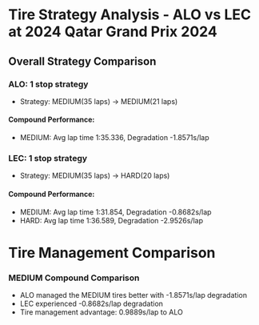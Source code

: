 # Tire Strategy Analysis - ALO vs LEC at 2024 Qatar Grand Prix 2024

## Overall Strategy Comparison

### ALO: 1 stop strategy
* Strategy: MEDIUM(35 laps) → MEDIUM(21 laps)

#### Compound Performance:
* MEDIUM: Avg lap time 1:35.336, Degradation -1.8571s/lap

### LEC: 1 stop strategy
* Strategy: MEDIUM(35 laps) → HARD(20 laps)

#### Compound Performance:
* MEDIUM: Avg lap time 1:31.854, Degradation -0.8682s/lap
* HARD: Avg lap time 1:36.589, Degradation -2.9526s/lap

# Tire Management Comparison

### MEDIUM Compound Comparison
* ALO managed the MEDIUM tires better with -1.8571s/lap degradation
* LEC experienced -0.8682s/lap degradation
* Tire management advantage: 0.9889s/lap to ALO